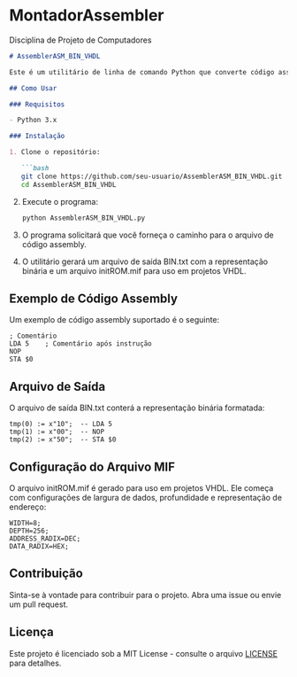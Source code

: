 # MontadorAssembler
Disciplina de Projeto de Computadores

```markdown
# AssemblerASM_BIN_VHDL

Este é um utilitário de linha de comando Python que converte código assembly para representação binária formatada para uso em projetos VHDL. Também inclui a funcionalidade de gerar um arquivo MIF a partir do código binário formatado.

## Como Usar

### Requisitos

- Python 3.x

### Instalação

1. Clone o repositório:

   ```bash
   git clone https://github.com/seu-usuario/AssemblerASM_BIN_VHDL.git
   cd AssemblerASM_BIN_VHDL
   ```

2. Execute o programa:

   ```bash
   python AssemblerASM_BIN_VHDL.py
   ```

3. O programa solicitará que você forneça o caminho para o arquivo de código assembly.

4. O utilitário gerará um arquivo de saída BIN.txt com a representação binária e um arquivo initROM.mif para uso em projetos VHDL.

## Exemplo de Código Assembly

Um exemplo de código assembly suportado é o seguinte:

```
; Comentário
LDA 5    ; Comentário após instrução
NOP
STA $0
```

## Arquivo de Saída

O arquivo de saída BIN.txt conterá a representação binária formatada:

```
tmp(0) := x"10";  -- LDA 5
tmp(1) := x"00";  -- NOP
tmp(2) := x"50";  -- STA $0
```

## Configuração do Arquivo MIF

O arquivo initROM.mif é gerado para uso em projetos VHDL. Ele começa com configurações de largura de dados, profundidade e representação de endereço:

```
WIDTH=8;
DEPTH=256;
ADDRESS_RADIX=DEC;
DATA_RADIX=HEX;
```

## Contribuição

Sinta-se à vontade para contribuir para o projeto. Abra uma issue ou envie um pull request.

## Licença

Este projeto é licenciado sob a MIT License - consulte o arquivo [LICENSE](LICENSE) para detalhes.

```

